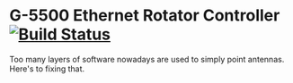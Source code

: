 # G-5500 Ethernet Rotator Controller [![Build Status](https://travis-ci.org/philcrump/g5500-ethernet-controller.svg?branch=master)](https://travis-ci.org/philcrump/g5500-ethernet-controller)

Too many layers of software nowadays are used to simply point antennas. Here's to fixing that.
